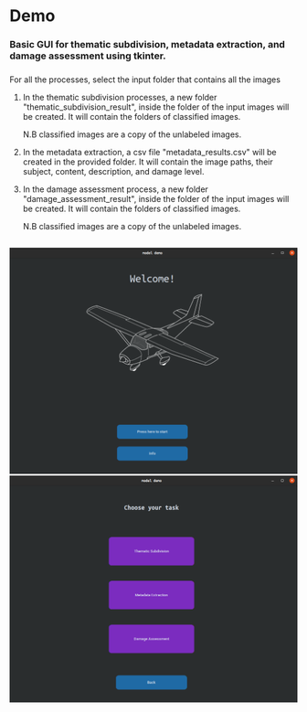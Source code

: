# Demo

### Basic GUI for thematic subdivision, metadata extraction, and damage assessment using tkinter.
###

####
For all the processes, select the input folder that contains all the images
1. In the thematic subdivision processes, a new folder "thematic_subdivision_result",  inside the folder of the input images will be created. 
It will contain the folders of classified images.

    N.B classified images are a copy of the unlabeled images.


2. In the metadata extraction, a csv file "metadata_results.csv" will be created in the provided folder. It will contain the image paths, their subject, content,
description, and damage level.


3. In the damage assessment process, a new folder "damage_assessment_result",  inside the folder of the input images will be created. 
It will contain the folders of classified images.

    N.B classified images are a copy of the unlabeled images.


##


![alt text](./imgs/start.png)
![alt text](./imgs/tasks.png)